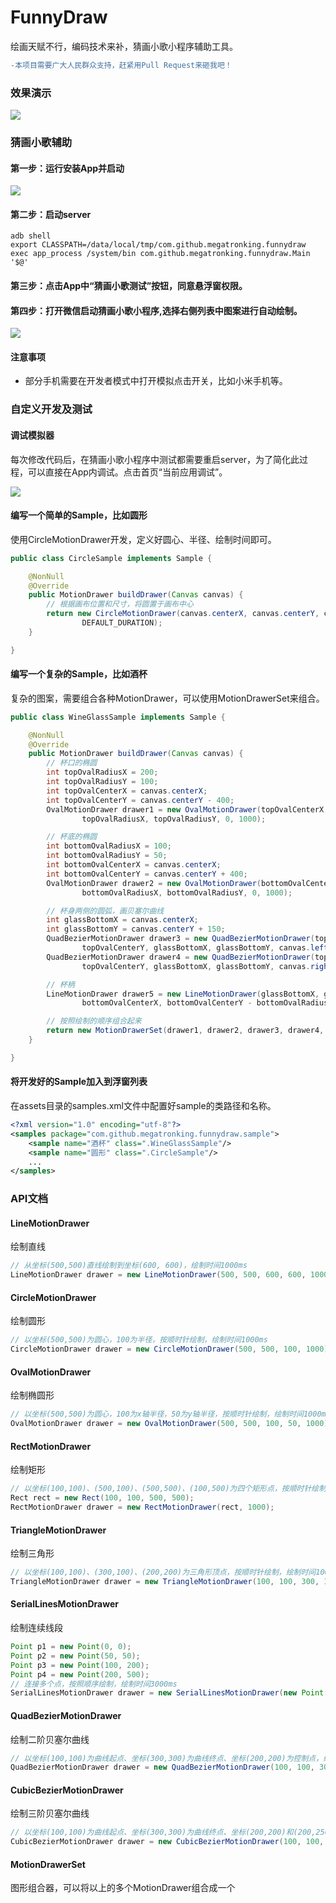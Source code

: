 # FunnyDraw
绘画天赋不行，编码技术来补，猜画小歌小程序辅助工具。

```diff
-本项目需要广大人民群众支持，赶紧用Pull Request来砸我吧！
```

### 效果演示
![](https://github.com/MegatronKing/FunnyDraw/blob/master/screenshot/sample.gif)


### 猜画小歌辅助
#### 第一步：运行安装App并启动
![](https://github.com/MegatronKing/FunnyDraw/blob/master/screenshot/a.png)
#### 第二步：启动server
```shell
adb shell
export CLASSPATH=/data/local/tmp/com.github.megatronking.funnydraw
exec app_process /system/bin com.github.megatronking.funnydraw.Main '$@'
```
#### 第三步：点击App中“猜画小歌测试”按钮，同意悬浮窗权限。

#### 第四步：打开微信启动猜画小歌小程序,选择右侧列表中图案进行自动绘制。
![](https://github.com/MegatronKing/FunnyDraw/blob/master/screenshot/b.png)

#### 注意事项
- 部分手机需要在开发者模式中打开模拟点击开关，比如小米手机等。


### 自定义开发及测试

#### 调试模拟器
每次修改代码后，在猜画小歌小程序中测试都需要重启server，为了简化此过程，可以直接在App内调试。点击首页“当前应用调试”。

![](https://github.com/MegatronKing/FunnyDraw/blob/master/screenshot/c.png)

#### 编写一个简单的Sample，比如圆形
使用CircleMotionDrawer开发，定义好圆心、半径、绘制时间即可。
```java
public class CircleSample implements Sample {

    @NonNull
    @Override
    public MotionDrawer buildDrawer(Canvas canvas) {
        // 根据画布位置和尺寸，将圆置于画布中心
        return new CircleMotionDrawer(canvas.centerX, canvas.centerY, canvas.width / 4,
                DEFAULT_DURATION);
    }

}
```

#### 编写一个复杂的Sample，比如酒杯
复杂的图案，需要组合各种MotionDrawer，可以使用MotionDrawerSet来组合。
```java
public class WineGlassSample implements Sample {

    @NonNull
    @Override
    public MotionDrawer buildDrawer(Canvas canvas) {
        // 杯口的椭圆
        int topOvalRadiusX = 200;
        int topOvalRadiusY = 100;
        int topOvalCenterX = canvas.centerX;
        int topOvalCenterY = canvas.centerY - 400;
        OvalMotionDrawer drawer1 = new OvalMotionDrawer(topOvalCenterX, topOvalCenterY,
                topOvalRadiusX, topOvalRadiusY, 0, 1000);

        // 杯底的椭圆
        int bottomOvalRadiusX = 100;
        int bottomOvalRadiusY = 50;
        int bottomOvalCenterX = canvas.centerX;
        int bottomOvalCenterY = canvas.centerY + 400;
        OvalMotionDrawer drawer2 = new OvalMotionDrawer(bottomOvalCenterX, bottomOvalCenterY,
                bottomOvalRadiusX, bottomOvalRadiusY, 0, 1000);

        // 杯身两侧的圆弧，画贝塞尔曲线
        int glassBottomX = canvas.centerX;
        int glassBottomY = canvas.centerY + 150;
        QuadBezierMotionDrawer drawer3 = new QuadBezierMotionDrawer(topOvalCenterX - topOvalRadiusX,
                topOvalCenterY, glassBottomX, glassBottomY, canvas.left, canvas.centerY, 1000);
        QuadBezierMotionDrawer drawer4 = new QuadBezierMotionDrawer(topOvalCenterX + topOvalRadiusX,
                topOvalCenterY, glassBottomX, glassBottomY, canvas.right, canvas.centerY, 1000);

        // 杯柄
        LineMotionDrawer drawer5 = new LineMotionDrawer(glassBottomX, glassBottomY,
                bottomOvalCenterX, bottomOvalCenterY - bottomOvalRadiusY, 500);

        // 按照绘制的顺序组合起来
        return new MotionDrawerSet(drawer1, drawer2, drawer3, drawer4, drawer5);
    }

}

```

#### 将开发好的Sample加入到浮窗列表
在assets目录的samples.xml文件中配置好sample的类路径和名称。
```xml
<?xml version="1.0" encoding="utf-8"?>
<samples package="com.github.megatronking.funnydraw.sample">
    <sample name="酒杯" class=".WineGlassSample"/>
    <sample name="圆形" class=".CircleSample"/>
    ...
</samples>
```

### API文档

#### LineMotionDrawer 
绘制直线
```java
// 从坐标(500,500)直线绘制到坐标(600, 600)，绘制时间1000ms
LineMotionDrawer drawer = new LineMotionDrawer(500, 500, 600, 600, 1000);
```

#### CircleMotionDrawer 
绘制圆形
```java
// 以坐标(500,500)为圆心，100为半径，按顺时针绘制，绘制时间1000ms
CircleMotionDrawer drawer = new CircleMotionDrawer(500, 500, 100, 1000);
```

#### OvalMotionDrawer 
绘制椭圆形
```java
// 以坐标(500,500)为圆心，100为x轴半径，50为y轴半径，按顺时针绘制，绘制时间1000ms
OvalMotionDrawer drawer = new OvalMotionDrawer(500, 500, 100, 50, 1000);
```

#### RectMotionDrawer 
绘制矩形
```java
// 以坐标(100,100)、(500,100)、(500,500)、(100,500)为四个矩形点，按顺时针绘制，绘制时间1000ms
Rect rect = new Rect(100, 100, 500, 500);
RectMotionDrawer drawer = new RectMotionDrawer(rect, 1000);
```

#### TriangleMotionDrawer 
绘制三角形
```java
// 以坐标(100,100)、(300,100)、(200,200)为三角形顶点，按顺时针绘制，绘制时间1000ms
TriangleMotionDrawer drawer = new TriangleMotionDrawer(100, 100, 300, 100, 200, 200, 1000);
```

#### SerialLinesMotionDrawer
绘制连续线段
```java
Point p1 = new Point(0, 0);
Point p2 = new Point(50, 50);
Point p3 = new Point(100, 200);
Point p4 = new Point(200, 500);
// 连接多个点，按照顺序绘制，绘制时间3000ms
SerialLinesMotionDrawer drawer = new SerialLinesMotionDrawer(new Point[]{p1, p2, p3, p4}, 3000);
```

#### QuadBezierMotionDrawer 
绘制二阶贝塞尔曲线
```java
// 以坐标(100,100)为曲线起点、坐标(300,300)为曲线终点、坐标(200,200)为控制点，绘制时间1000ms
QuadBezierMotionDrawer drawer = new QuadBezierMotionDrawer(100, 100, 300, 300, 200, 200, 1000);
```

#### CubicBezierMotionDrawer 
绘制三阶贝塞尔曲线
```java
// 以坐标(100,100)为曲线起点、坐标(300,300)为曲线终点、坐标(200,200)和(200,250)为控制点，绘制时间1000ms
CubicBezierMotionDrawer drawer = new CubicBezierMotionDrawer(100, 100, 300, 300, 200, 200, 200，450, 1000);
```

#### MotionDrawerSet 
图形组合器，可以将以上的多个MotionDrawer组合成一个
